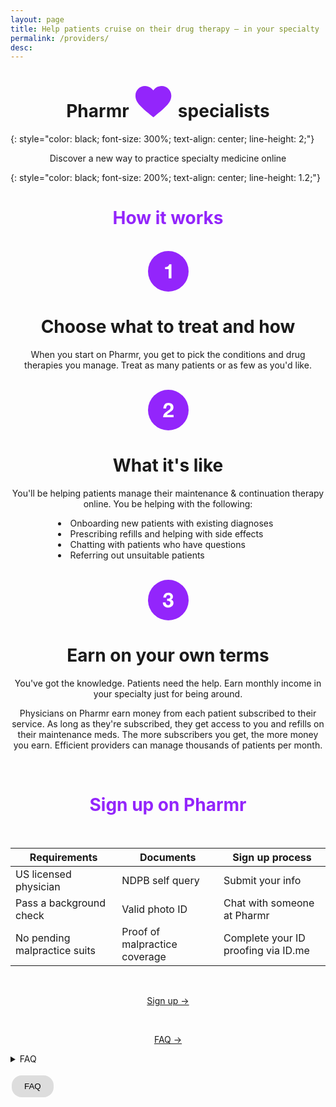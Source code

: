 ```yaml
---
layout: page
title: Help patients cruise on their drug therapy – in your specialty
permalink: /providers/
desc:
---
```


<h1 style="text-align:center;">Pharmr <?xml version="1.0" encoding="UTF-8"?>
<svg version="1.1" id="Layer_1" xmlns="http://www.w3.org/2000/svg" xmlns:xlink="http://www.w3.org/1999/xlink" x="0px" y="0px"
	 width="65px" height="49.98px" viewBox="0 0 50 43.2" style="enable-background:new 0 0 50 43.2;" xml:space="preserve">
<style type="text/css">
	.st0{fill:#9325FB;}
</style>
<path class="st0" d="M36.6,0c-6,0-9.3,3.3-11.6,6c-2.3-2.6-5.7-6-11.6-6C6.1,0,0.3,5.8,0.3,13.1c0,8.7,5.1,14.1,23.9,29.4l0.9,0.7
	l0.9-0.7c18.8-15.3,23.9-20.7,23.9-29.4C49.7,5.8,43.9,0,36.6,0z"/>
</svg> specialists</h1>
{: style="color: black; font-size: 300%; text-align: center; line-height: 2;"}

<p style="text-align:center;">Discover a new way to practice specialty medicine online</p>
{: style="color: black; font-size: 200%; text-align: center; line-height: 1.2;"}
<br>
<h1 style="text-align:center; color:#9325fb ">How it works</h1> 
<br>

<div style="text-align:center;"><svg version="1.1" id="Layer_1" xmlns="http://www.w3.org/2000/svg" xmlns:xlink="http://www.w3.org/1999/xlink" x="0px" y="0px"
	 width="65px" height="65px" viewBox="0 0 75 75" style="enable-background:new 0 0 75 75;" xml:space="preserve">
<style type="text/css">
	.st0{fill:#9325FB;}
	.st1{fill:#FFFFFF;}
	.st2{fill:#D4A8FD;}
</style>
<g>
	<circle class="st0" cx="37.5" cy="37.5" r="37.5"/>
</g>
<g>
	<path class="st1" d="M38.1,50.6v-17h-6.6v-4c0.9,0,1.8,0,2.7-0.2c0.9-0.2,1.6-0.4,2.3-0.9c0.7-0.4,1.3-1,1.7-1.6
		c0.5-0.7,0.8-1.5,0.9-2.5h4.2v26.2H38.1z"/>
</g>
</svg></div>

<p><h1 style="text-align:center;">Choose what to treat and how</h1></p>

<p style="text-align:center;">When you start on Pharmr, you get to pick the conditions and drug therapies you manage. Treat as many patients or as few as you'd like.</p>
<br>

<div style="text-align:center;"><svg version="1.1" id="Layer_1" xmlns="http://www.w3.org/2000/svg" xmlns:xlink="http://www.w3.org/1999/xlink" x="0px" y="0px"
	 width="65px" height="65px" viewBox="0 0 75 75" style="enable-background:new 0 0 75 75;" xml:space="preserve">
<style type="text/css">
	.st0{fill:#9325FB;}
	.st1{fill:#FFFFFF;}
	.st2{fill:#D4A8FD;}
</style>
<g>
	<circle class="st0" cx="37.5" cy="37.5" r="37.5"/>
</g>
<g>
	<path class="st1" d="M29,30.5c0.4-1.3,1-2.4,1.8-3.4c0.8-1,1.8-1.7,3-2.2c1.2-0.5,2.6-0.8,4.2-0.8c1.2,0,2.3,0.2,3.4,0.6
		s2,0.9,2.9,1.6c0.8,0.7,1.5,1.6,2,2.6c0.5,1,0.7,2.2,0.7,3.4c0,1.3-0.2,2.5-0.6,3.4c-0.4,1-1,1.8-1.7,2.5c-0.7,0.7-1.5,1.4-2.4,2
		c-0.9,0.6-1.8,1.2-2.7,1.8c-0.9,0.6-1.8,1.2-2.6,1.9c-0.9,0.7-1.6,1.5-2.2,2.4h12.4v4.6H27.9c0-1.5,0.2-2.8,0.7-4
		c0.4-1.1,1-2.1,1.8-3c0.8-0.9,1.6-1.7,2.6-2.5c1-0.8,2.1-1.5,3.2-2.3c0.6-0.4,1.2-0.8,1.8-1.2c0.6-0.4,1.2-0.9,1.8-1.4
		c0.5-0.5,1-1.1,1.3-1.7c0.4-0.6,0.5-1.3,0.5-2.1c0-1.3-0.4-2.3-1.1-3c-0.7-0.7-1.7-1.1-2.8-1.1c-0.8,0-1.4,0.2-2,0.5
		c-0.5,0.4-1,0.8-1.3,1.4c-0.3,0.6-0.6,1.2-0.7,1.9c-0.1,0.7-0.2,1.4-0.2,2.1h-5.1C28.4,33.2,28.6,31.8,29,30.5z"/>
</g>
</svg></div>

<p><h1 style="text-align:center;">What it's like</h1></p>

<p style="text-align:center;">You'll be helping patients manage their maintenance & continuation therapy online. You be helping with the following: </p>

<p>
<li style="text-align:left; margin-left:15%; margin-right:15%;">Onboarding new patients with existing diagnoses</li>
<li style="text-align:left; margin-left:15%; margin-right:15%;">Prescribing refills and helping with side effects</li>
<li style="text-align:left; margin-left:15%; margin-right:15%;">Chatting with patients who have questions</li>
<li style="text-align:left; margin-left:15%; margin-right:15%;">Referring out unsuitable patients</li>
</p>
<br>
<div style="text-align:center;"><svg version="1.1" id="Layer_1" xmlns="http://www.w3.org/2000/svg" xmlns:xlink="http://www.w3.org/1999/xlink" x="0px" y="0px"
	 width="65px" height="65px" viewBox="0 0 75 75" style="enable-background:new 0 0 75 75;" xml:space="preserve">
<style type="text/css">
	.st0{fill:#9325FB;}
	.st1{fill:#FFFFFF;}
	.st2{fill:#D4A8FD;}
</style>
<g>
	<circle class="st0" cx="37.5" cy="37.5" r="37.5"/>
</g>
<g>
	<path class="st1" d="M37.5,35c0.6,0,1.3-0.2,1.8-0.4c0.6-0.2,1-0.6,1.4-1c0.4-0.4,0.5-1.1,0.5-1.8c0-1.1-0.4-2-1.1-2.6
		c-0.8-0.6-1.6-0.9-2.6-0.9c-1.4,0-2.4,0.4-3.1,1.3c-0.7,0.9-1,2-1,3.4h-5.1c0-1.3,0.3-2.6,0.7-3.7c0.4-1.1,1.1-2.1,1.8-2.9
		c0.8-0.8,1.7-1.4,2.8-1.9c1.1-0.4,2.3-0.7,3.7-0.7c1.1,0,2.1,0.2,3.2,0.5c1.1,0.3,2,0.8,2.8,1.4c0.8,0.6,1.5,1.4,2,2.3
		c0.5,0.9,0.8,1.9,0.8,3.1c0,1.3-0.3,2.4-0.9,3.4c-0.6,1-1.5,1.6-2.8,2v0.1c1.4,0.3,2.6,1,3.4,2.1c0.8,1.1,1.2,2.4,1.2,3.9
		c0,1.4-0.3,2.6-0.8,3.7c-0.5,1.1-1.3,2-2.2,2.7c-0.9,0.7-1.9,1.3-3.1,1.7c-1.2,0.4-2.4,0.6-3.7,0.6c-1.5,0-2.8-0.2-4-0.6
		c-1.2-0.4-2.2-1-3.1-1.9c-0.9-0.8-1.5-1.8-2-3c-0.5-1.2-0.7-2.5-0.7-4.1h5.1c0,0.7,0.1,1.4,0.3,2c0.2,0.6,0.5,1.2,0.9,1.7
		c0.4,0.5,0.8,0.8,1.4,1.1c0.6,0.3,1.2,0.4,2,0.4c1.2,0,2.2-0.4,3-1.1c0.8-0.7,1.2-1.7,1.2-3c0-1-0.2-1.8-0.6-2.3
		c-0.4-0.5-0.9-0.9-1.5-1.1c-0.6-0.2-1.3-0.4-2-0.4c-0.7,0-1.4-0.1-2-0.1V35C36.2,35.1,36.8,35.1,37.5,35z"/>
</g>
</svg></div>

<p><h1 style="text-align:center;">Earn on your own terms</h1></p>

<p style="text-align:center;">You've got the knowledge. Patients need the help. Earn monthly income in your specialty just for being around.</p>

<p style="text-align:center;">Physicians on Pharmr earn money from each patient subscribed to their service. As long as they're subscribed, they get access to you and refills on their maintenance meds. The more subscribers you get, the more money you earn. Efficient providers can manage thousands of patients per month.</p>

<br>
<h1 style="text-align:center; color:#9325fb ">Sign up on Pharmr</h1>
<br>

| Requirements | Documents | Sign up process |
|--------------|-----------|-----------------|
| US licensed physician | NDPB self query | Submit your info |
| Pass a background check | Valid photo ID | Chat with someone at Pharmr |
| No pending malpractice suits | Proof of malpractice coverage | Complete your ID proofing via ID.me | 


<br>
<p style="text-align:center;" class="largetype">
 <a href="{{ '/getting-started.html' | relative_url }}">Sign up →</a>
</p>

<br>
<p style="text-align:center;" class="largetype">
 <a href="{{ '_pages/physician_faq.md' | relative_url }}">FAQ →</a>
</p>


<details>
  <summary>FAQ</summary>
  <ul>
    <dt><b>How do you manage patient insurance?</b></dt>
      <dd>Pharmr's base subscription is for cash paying patients only as explicility stated in our terms. Insurance can be used for the cost of drugs though. Providers, at their own descretion, determine what what they will and won't support in regards to insurance reimburesment for medication sin their protocol description.  </dd>
  </ul>
</details>

<button class="button" onclick="window.location.href='https://w3docs.com';">FAQ</button>

<html>
<head>
<meta name="viewport" content="width=device-width, initial-scale=1">
<style>
.button {
  background-color: #ddd;
  border: none;
  color: black;
  padding: 10px 20px;
  text-align: center;
  text-decoration: none;
  display: inline-block;
  margin: 4px 2px;
  cursor: pointer;
  border-radius: 16px;
  
}



